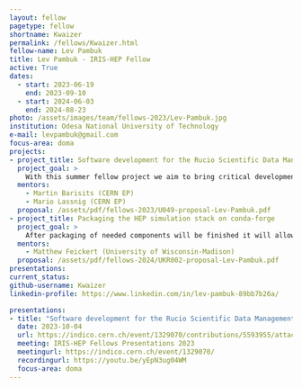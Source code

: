 ```yaml
---
layout: fellow
pagetype: fellow
shortname: Kwaizer
permalink: /fellows/Kwaizer.html
fellow-name: Lev Pambuk
title: Lev Pambuk - IRIS-HEP Fellow
active: True
dates:
  - start: 2023-06-19
    end: 2023-09-10
  - start: 2024-06-03
    end: 2024-08-23
photo: /assets/images/team/fellows-2023/Lev-Pambuk.jpg
institution: Odesa National University of Technology
e-mail: levpambuk@gmail.com
focus-area: doma
projects:
- project_title: Software development for the Rucio Scientific Data Management system
  project_goal: >
    With this summer fellow project we aim to bring critical developments to the common parts of Rucio, shared by many communities and experiments.
  mentors:
    - Martin Barisits (CERN EP)
    - Mario Lassnig (CERN EP)
  proposal: /assets/pdf/fellows-2023/U049-proposal-Lev-Pambuk.pdf
- project_title: Packaging the HEP simulation stack on conda-forge
  project_goal: >
    After packaging of needed components will be finished it will allow them to have the ability to not only be installed as individual tools, but also be installed together in a coherent package environment.
  mentors:
    - Matthew Feickert (University of Wisconsin-Madison)
  proposal: /assets/pdf/fellows-2024/UKR002-proposal-Lev-Pambuk.pdf
presentations:
current_status:
github-username: Kwaizer
linkedin-profile: https://www.linkedin.com/in/lev-pambuk-89bb7b26a/

presentations:
- title: "Software development for the Rucio Scientific Data Management system"
  date: 2023-10-04
  url: https://indico.cern.ch/event/1329070/contributions/5593955/attachments/2725750/4740706/IRIS-HEP%20Fellows%20Pambuk%20Lev%20Summary%202023.pdf
  meeting: IRIS-HEP Fellows Presentations 2023
  meetingurl: https://indico.cern.ch/event/1329070/
  recordingurl: https://youtu.be/yEpN3ug04WM
  focus-area: doma
---
```

